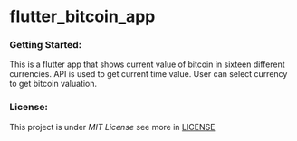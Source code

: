 # flutter_bitcoin_app

### Getting Started:
This is a flutter app that shows current value of bitcoin in sixteen different currencies. API is used to get current time value.
User can select currency to get bitcoin valuation.

### License:
This project is under _MIT License_ see more in [LICENSE](https://github.com/codeslash21/flutter_bitcoin_app/blob/master/LICENSE)
